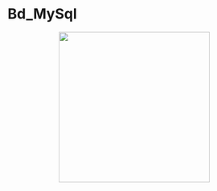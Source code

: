 # Bd_MySql

<div align="center">
<img src="https://user-images.githubusercontent.com/100168699/159950169-2ef15c7a-19ce-4e8c-a996-eaf1b2a8e721.png" width="300px"/>
</div>
